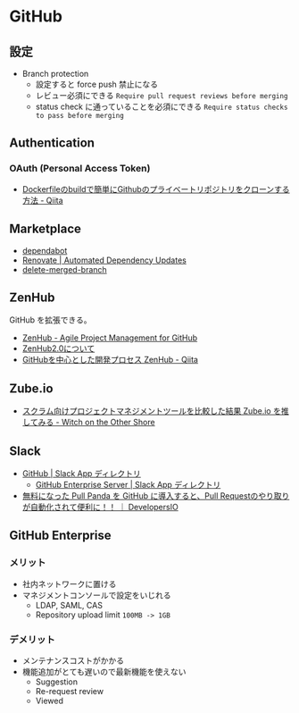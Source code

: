 # GitHub

## 設定
- Branch protection
  - 設定すると force push 禁止になる
  - レビュー必須にできる `Require pull request reviews before merging`
  - status check に通っていることを必須にできる `Require status checks to pass before merging`

## Authentication
### OAuth (Personal Access Token)
- [Dockerfileのbuildで簡単にGithubのプライベートリポジトリをクローンする方法 - Qiita](https://qiita.com/Jah524/items/fa68f99c8b787f94b884)

## Marketplace
- [dependabot](https://github.com/marketplace/dependabot-preview)
- [Renovate | Automated Dependency Updates](https://renovatebot.com/)
- [delete-merged-branch](https://github.com/apps/delete-merged-branch/)

## ZenHub
GitHub を拡張できる。
- [ZenHub - Agile Project Management for GitHub](https://www.zenhub.com/)
- [ZenHub2.0について](https://qiita.com/GeckoTang/items/1402c48181c4663e68c5)
- [GitHubを中心とした開発プロセス ZenHub - Qiita](https://qiita.com/suzuki-hoge/items/f02b6752d8876ba6e114)

## Zube.io
- [スクラム向けプロジェクトマネジメントツールを比較した結果 Zube.io を推してみる - Witch on the Other Shore](https://iktakahiro.hatenablog.com/entry/2018/07/12/192213)

## Slack
- [GitHub | Slack App ディレクトリ](https://by-black.slack.com/apps/A8GBNUWU8-github)
  - [GitHub Enterprise Server | Slack App ディレクトリ](https://by-black.slack.com/apps/A0F7YS2SX-github-enterprise-server)
- [無料になった Pull Panda を GitHub に導入すると、Pull Requestのやり取りが自動化されて便利に！！ ｜ DevelopersIO](https://dev.classmethod.jp/tool/github/happy-pull-panda/)

## GitHub Enterprise
### メリット
- 社内ネットワークに置ける
- マネジメントコンソールで設定をいじれる
  - LDAP, SAML, CAS
  - Repository upload limit `100MB -> 1GB`

### デメリット
- メンテナンスコストがかかる
- 機能追加がとても遅いので最新機能を使えない
  - Suggestion
  - Re-request review
  - Viewed
 
